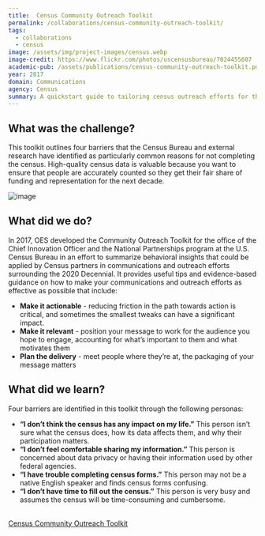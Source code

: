 ```yaml
---
title:  Census Community Outreach Toolkit
permalink: /collaborations/census-community-outreach-toolkit/
tags:
  - collaborations
  - census
image: /assets/img/project-images/census.webp
image-credit: https://www.flickr.com/photos/uscensusbureau/7024455607
academic-pub: /assets/publications/census-community-outreach-toolkit.pdf
year: 2017  
domain: Communications
agency: Census
summary: A quickstart guide to tailoring census outreach efforts for the people they serve.
---
```

## What was the challenge?

This toolkit outlines four barriers that the Census Bureau and external research have identified as particularly common reasons for not completing the census. High-quality census data is valuable because you want to ensure that people are accurately counted so they get their fair share of funding and representation for the next decade.

![image]({{site.baseurl}}/assets/img/project-images/othercollabs/census-toolkit-how-to-use.webp)

## What did we do?

In 2017, OES developed the Community Outreach Toolkit for the office of the Chief Innovation Officer and the National Partnerships program at the U.S. Census Bureau in an effort to summarize behavioral insights that could be applied by Census partners in communications and outreach efforts surrounding the 2020 Decennial.  It provides useful tips and evidence-based guidance on how to make your communications and outreach efforts as effective as possible that include:
- **Make it actionable** - reducing friction in the path towards action is critical, and sometimes the smallest tweaks can have a significant impact.
- **Make it relevant** - position your message to work for the audience you hope to engage, accounting for what’s important to them and what motivates them
- **Plan the delivery** - meet people where they’re at, the packaging of your message matters

## What did we learn?

Four barriers are identified in this toolkit through the following personas:
- **“I don’t think the census has any impact on my life.”** This person isn’t sure what the census does, how its data affects them, and why their participation matters.
- **“I don’t feel comfortable sharing my information.”** This person is concerned about data privacy or having their information used by other federal agencies.
- **“I have trouble completing census forms.”** This person may not be a native English speaker and finds census forms confusing.
- **“I don’t have time to fill out the census.”** This person is very busy and assumes the census will be time-consuming and cumbersome.
 
<br/>
<a class="usa-button" href="{{ '/assets/publications/census-community-outreach-toolkit.pdf' | prepend: site.baseurl }}" target="_blank">Census Community Outreach Toolkit</a>
